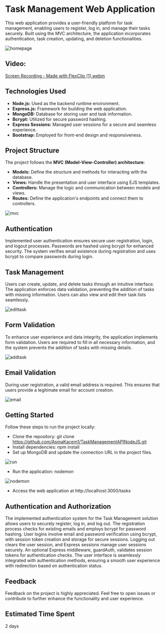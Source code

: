# Task Management Web Application

This web application provides a user-friendly platform for task management, enabling users to register, log in, and manage their tasks securely. Built using the MVC architecture, the application incorporates authentication, task creation, updating, and deletion functionalities.

![homepage](https://github.com/AsmaKacem1/TaskManagementAPINodeJS/assets/73066984/3277ca4e-7963-4c63-a731-edfad5a76164)

## Video:

[Screen Recording - Made with FlexClip (1).webm](https://github.com/AsmaKacem1/TaskManagementAPINodeJS/assets/73066984/359885b4-307c-4190-acec-612a0f8e6dd3)

## Technologies Used
- **Node.js:** Used as the backend runtime environment.
- **Express.js:** Framework for building the web application.
- **MongoDB:** Database for storing user and task information.
- **Bcrypt:** Utilized for secure password hashing.
- **Express Sessions:** Managed user sessions for a secure and seamless experience.
- **Bootstrap:** Employed for front-end design and responsiveness.

## Project Structure
The project follows the **MVC (Model-View-Controller) architecture**:

- **Models:** Define the structure and methods for interacting with the database.
- **Views:** Handle the presentation and user interface using EJS templates.
- **Controllers:** Manage the logic and communication between models and views.
- **Routes:** Define the application's endpoints and connect them to controllers.

![mvc](https://github.com/AsmaKacem1/TaskManagementAPINodeJS/assets/73066984/6a20f67d-ded6-4391-9321-f34698725d74)

## Authentication
Implemented user authentication ensures secure user registration, login, and logout processes. Passwords are hashed using bcrypt for enhanced security. The system verifies email existence during registration and uses bcrypt to compare passwords during login.

## Task Management
Users can create, update, and delete tasks through an intuitive interface. The application enforces data validation, preventing the addition of tasks with missing information. Users can also view and edit their task lists seamlessly.

![edittask](https://github.com/AsmaKacem1/TaskManagementAPINodeJS/assets/73066984/5a6f626c-6581-4e27-b70e-db7eef1fd080)

## Form Validation
To enhance user experience and data integrity, the application implements form validation. Users are required to fill in all necessary information, and the system prevents the addition of tasks with missing details.

![addtask](https://github.com/AsmaKacem1/TaskManagementAPINodeJS/assets/73066984/e5f65d4b-e733-405d-8464-19b98d117a6b)

## Email Validation
During user registration, a valid email address is required. This ensures that users provide a legitimate email for account creation.

![email](https://github.com/AsmaKacem1/TaskManagementAPINodeJS/assets/73066984/fea4febd-321e-4580-b87d-395440ba121b)

## Getting Started
Follow these steps to run the project locally:

- Clone the repository: git clone https://github.com/AsmaKacem1/TaskManagementAPINodeJS.git
- Install dependencies: npm install
- Set up MongoDB and update the connection URL in the project files.

![run](https://github.com/AsmaKacem1/TaskManagementAPINodeJS/assets/73066984/c739cef7-76cb-4ac8-838d-7de416837747)

- Run the application: nodemon

![nodemon](https://github.com/AsmaKacem1/TaskManagementAPINodeJS/assets/73066984/7fb5bb97-2e25-4608-8e06-50a21b662733)

- Access the web application at http://localhost:3000/tasks

## Authentication and Authorization
The implemented authentication system for the Task Management solution allows users to securely register, log in, and log out. The registration process checks for existing emails and employs bcrypt for password hashing. User logins involve email and password verification using bcrypt, with session token creation and storage for secure sessions. Logging out clears the user session, and Express sessions manage user sessions securely. An optional Express middleware, guardAuth, validates session tokens for authentication checks. The user interface is seamlessly integrated with authentication methods, ensuring a smooth user experience with redirection based on authentication status.

## Feedback
Feedback on the project is highly appreciated. Feel free to open issues or contribute to further enhance the functionality and user experience.

## Estimated Time Spent
2 days

